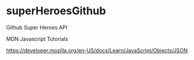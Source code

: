 # superHeroesGithub
Github Super Heroes API

MDN Javascript Tutorials

https://developer.mozilla.org/en-US/docs/Learn/JavaScript/Objects/JSON

